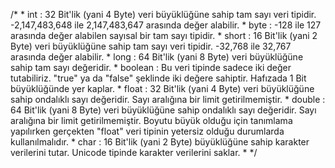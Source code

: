    /*
         * int       : 32 Bit'lik (yani 4 Byte) veri büyüklüğüne sahip tam sayı veri tipidir. -2,147,483,648 ile 2,147,483,647 arasında değer alabilir.
         * byte      : -128 ile 127 arasında değer alabilen sayısal bir tam sayı tipidir.
         * short     : 16 Bit'lik (yani 2 Byte) veri büyüklüğüne sahip tam sayı veri tipidir. -32,768 ile 32,767 arasında değer alabilir.
         * long      : 64 Bit'lik (yani 8 Byte) veri büyüklüğüne sahip tam sayı değeridir.
         * boolean   : Bu veri tipinde sadece iki değer tutabiliriz. "true" ya da "false" şeklinde iki değere sahiptir. Hafızada 1 Bit büyüklüğünde yer kaplar.
         * float     : 32 Bit'lik (yani 4 Byte) veri büyüklüğüne sahip ondalıklı sayı değeridir. Sayı aralığına bir limit getirilmemiştir.
         * double    : 64 Bit'lik (yani 8 Byte) veri büyüklüğüne sahip ondalıklı sayı değeridir. Sayı aralığına bir limit getirilmemiştir. Boyutu büyük olduğu için tanımlama yapılırken gerçekten "float" veri tipinin yetersiz olduğu durumlarda kullanılmalıdır.
         * char      : 16 Bit'lik (yani 2 Byte) büyüklüğüne sahip karakter verilerini tutar. Unicode tipinde karakter verilerini saklar.
         * */
